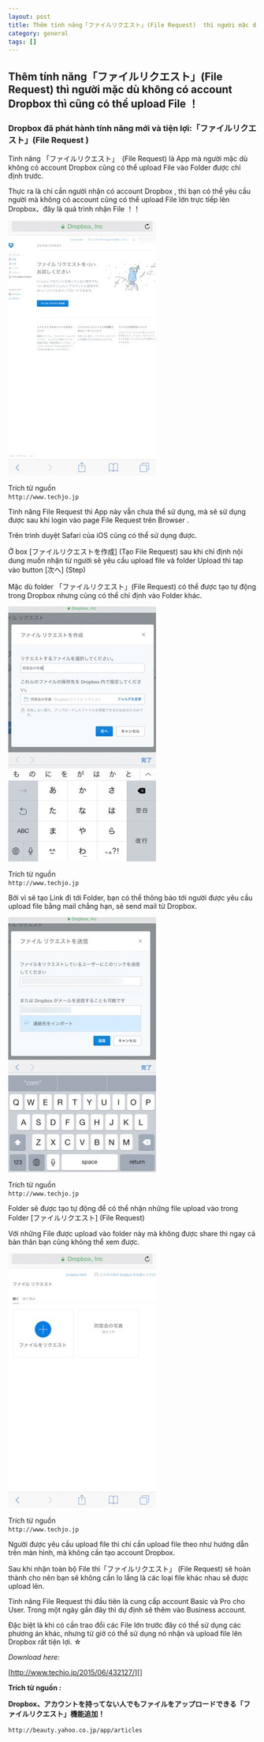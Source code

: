 ```yaml
---
layout: post
title: Thêm tính năng「ファイルリクエスト」(File Request)  thì người mặc dù không có account Dropbox thì cũng có thể comments: true
category: general
tags: []
---
```


## Thêm tính năng「ファイルリクエスト」(File Request)  thì người mặc dù không có account Dropbox thì cũng có thể upload File ！

### Dropbox đã phát hành tính năng mới và tiện lợi:「ファイルリクエスト」(File Request )


Tính năng 「ファイルリクエスト」　(File Request) là App mà người mặc dù không có account  Dropbox cũng có thể upload File vào Folder được chỉ định trước.

Thực ra là chỉ cần người nhận có account Dropbox , thì bạn có thể yêu cầu người mà không có account cũng có thể upload File lớn trực tiếp lên Dropbox、đây là quá trình nhận File ！！

![image](/res/dropbox/1.jpeg)


Trích từ nguồn  
` http://www.techjo.jp `

Tính năng File Request thì App này vẫn chưa thể sử dụng, mà sẽ sử dụng được sau khi login vào page File Request trên Browser .

Trên trình duyệt Safari của  iOS  cũng có thể sử dụng được.

Ở box [ファイルリクエストを作成] (Tạo File Request) sau khi chỉ định nội dung muốn nhận từ người sẽ yêu cầu upload file và folder Upload thì tap vào button [次へ] (Step)

Mặc dù folder 「ファイルリクエスト」(File Request) có thể được tạo tự động trong Dropbox nhưng cũng có thể chỉ định vào Folder khác.  

![image](/res/dropbox/2.jpeg)

Trích từ nguồn  
` http://www.techjo.jp `

Bởi vì sẽ tạo Link đi tới Folder, bạn có thể thông báo tới người được yêu cầu upload file bằng mail chẳng hạn, sẽ send mail từ Dropbox. 

![image](/res/dropbox/3.jpeg) 

Trích từ nguồn  
` http://www.techjo.jp `

Folder sẽ được tạo tự động để có thể nhận những file upload vào trong Folder [ファイルリクエスト] (File Request)

Với những File được upload vào folder này mà không được share thì ngay cả bản thân bạn cũng không thể xem được.

![image](/res/dropbox/4.jpeg)

Trích từ nguồn  
` http://www.techjo.jp `

Người được yêu cầu upload file thì chỉ cần upload file theo như hướng  dẫn trên màn hình, mà không cần tạo account Dropbox.

Sau khi nhận toàn bộ File thì「ファイルリクエスト」 (File Request) sẽ hoàn thành cho nên bạn sẽ không cần lo lắng là các loại file khác nhau sẽ được upload lên. 

Tính năng  File Request thì đầu tiên là cung cấp account Basic và Pro cho User. Trong một ngày gần đây thì dự định sẽ thêm vào Business account. 

Đặc biệt là khi có cần trao đổi các File lớn trước đây có thể sử dụng các phương án khác, nhưng từ giờ có thể sử dụng nó nhận và upload file lên Dropbox rất tiện lợi. ☆

 *Download here:* 

 [http://www.techjo.jp/2015/06/432127/][]

 [http://www.techjo.jp/2015/06/432127/]: http://www.techjo.jp/2015/06/432127/



**Trích từ nguồn :** 

**Dropbox、アカウントを持ってない人でもファイルをアップロードできる「ファイルリクエスト」機能追加！**

` http://beauty.yahoo.co.jp/app/articles `

